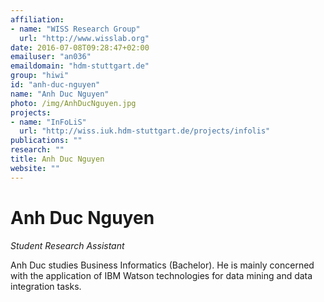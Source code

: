 ```yaml
---
affiliation:
- name: "WISS Research Group"
  url: "http://www.wisslab.org"
date: 2016-07-08T09:28:47+02:00
emailuser: "an036"
emaildomain: "hdm-stuttgart.de"
group: "hiwi"
id: "anh-duc-nguyen"
name: "Anh Duc Nguyen"
photo: /img/AnhDucNguyen.jpg
projects:
- name: "InFoLiS"
  url: "http://wiss.iuk.hdm-stuttgart.de/projects/infolis"
publications: ""
research: ""
title: Anh Duc Nguyen
website: ""
---
```


# Anh Duc Nguyen

*Student Research Assistant*

Anh Duc studies Business Informatics (Bachelor). He is mainly concerned with the application of IBM Watson technologies for data mining and data integration tasks.
